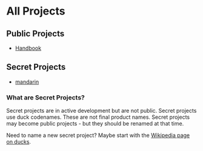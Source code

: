 # All Projects

## Public Projects

- [Handbook](handbook.md)

## Secret Projects

- [mandarin](https://github.com/digitalducky/mandarin)

### What are Secret Projects?

Secret projects are in active development but are not public.
Secret projects use duck codenames.
These are not final product names.
Secret projects may become public projects - but they should be renamed at that time.

Need to name a new secret project?
Maybe start with the [Wikipedia page on ducks](https://en.wikipedia.org/wiki/Duck).

